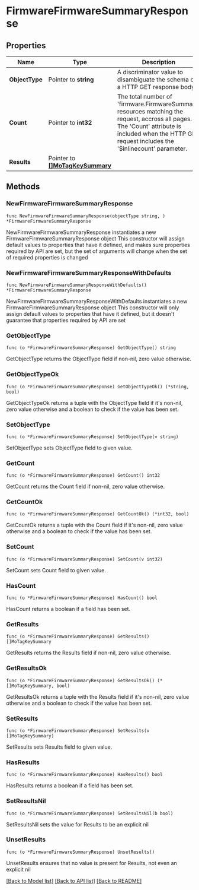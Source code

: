 # FirmwareFirmwareSummaryResponse

## Properties

Name | Type | Description | Notes
------------ | ------------- | ------------- | -------------
**ObjectType** | Pointer to **string** | A discriminator value to disambiguate the schema of a HTTP GET response body. | 
**Count** | Pointer to **int32** | The total number of &#39;firmware.FirmwareSummary&#39; resources matching the request, accross all pages. The &#39;Count&#39; attribute is included when the HTTP GET request includes the &#39;$inlinecount&#39; parameter. | [optional] 
**Results** | Pointer to [**[]MoTagKeySummary**](mo.TagKeySummary.md) |  | [optional] 

## Methods

### NewFirmwareFirmwareSummaryResponse

`func NewFirmwareFirmwareSummaryResponse(objectType string, ) *FirmwareFirmwareSummaryResponse`

NewFirmwareFirmwareSummaryResponse instantiates a new FirmwareFirmwareSummaryResponse object
This constructor will assign default values to properties that have it defined,
and makes sure properties required by API are set, but the set of arguments
will change when the set of required properties is changed

### NewFirmwareFirmwareSummaryResponseWithDefaults

`func NewFirmwareFirmwareSummaryResponseWithDefaults() *FirmwareFirmwareSummaryResponse`

NewFirmwareFirmwareSummaryResponseWithDefaults instantiates a new FirmwareFirmwareSummaryResponse object
This constructor will only assign default values to properties that have it defined,
but it doesn't guarantee that properties required by API are set

### GetObjectType

`func (o *FirmwareFirmwareSummaryResponse) GetObjectType() string`

GetObjectType returns the ObjectType field if non-nil, zero value otherwise.

### GetObjectTypeOk

`func (o *FirmwareFirmwareSummaryResponse) GetObjectTypeOk() (*string, bool)`

GetObjectTypeOk returns a tuple with the ObjectType field if it's non-nil, zero value otherwise
and a boolean to check if the value has been set.

### SetObjectType

`func (o *FirmwareFirmwareSummaryResponse) SetObjectType(v string)`

SetObjectType sets ObjectType field to given value.


### GetCount

`func (o *FirmwareFirmwareSummaryResponse) GetCount() int32`

GetCount returns the Count field if non-nil, zero value otherwise.

### GetCountOk

`func (o *FirmwareFirmwareSummaryResponse) GetCountOk() (*int32, bool)`

GetCountOk returns a tuple with the Count field if it's non-nil, zero value otherwise
and a boolean to check if the value has been set.

### SetCount

`func (o *FirmwareFirmwareSummaryResponse) SetCount(v int32)`

SetCount sets Count field to given value.

### HasCount

`func (o *FirmwareFirmwareSummaryResponse) HasCount() bool`

HasCount returns a boolean if a field has been set.

### GetResults

`func (o *FirmwareFirmwareSummaryResponse) GetResults() []MoTagKeySummary`

GetResults returns the Results field if non-nil, zero value otherwise.

### GetResultsOk

`func (o *FirmwareFirmwareSummaryResponse) GetResultsOk() (*[]MoTagKeySummary, bool)`

GetResultsOk returns a tuple with the Results field if it's non-nil, zero value otherwise
and a boolean to check if the value has been set.

### SetResults

`func (o *FirmwareFirmwareSummaryResponse) SetResults(v []MoTagKeySummary)`

SetResults sets Results field to given value.

### HasResults

`func (o *FirmwareFirmwareSummaryResponse) HasResults() bool`

HasResults returns a boolean if a field has been set.

### SetResultsNil

`func (o *FirmwareFirmwareSummaryResponse) SetResultsNil(b bool)`

 SetResultsNil sets the value for Results to be an explicit nil

### UnsetResults
`func (o *FirmwareFirmwareSummaryResponse) UnsetResults()`

UnsetResults ensures that no value is present for Results, not even an explicit nil

[[Back to Model list]](../README.md#documentation-for-models) [[Back to API list]](../README.md#documentation-for-api-endpoints) [[Back to README]](../README.md)


